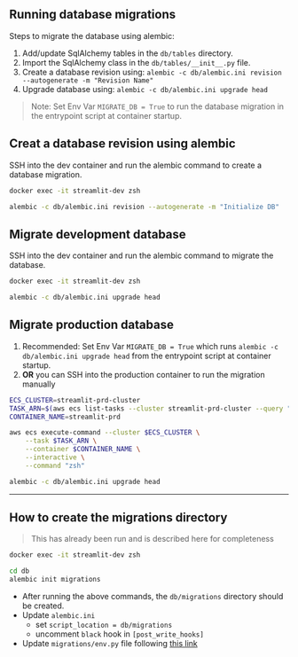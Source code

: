 ## Running database migrations

Steps to migrate the database using alembic:

1. Add/update SqlAlchemy tables in the `db/tables` directory.
2. Import the SqlAlchemy class in the `db/tables/__init__.py` file.
3. Create a database revision using: `alembic -c db/alembic.ini revision --autogenerate -m "Revision Name"`
4. Upgrade database using: `alembic -c db/alembic.ini upgrade head`

> Note: Set Env Var `MIGRATE_DB = True` to run the database migration in the entrypoint script at container startup.

## Creat a database revision using alembic

SSH into the dev container and run the alembic command to create a database migration.

```bash
docker exec -it streamlit-dev zsh

alembic -c db/alembic.ini revision --autogenerate -m "Initialize DB"
```

## Migrate development database

SSH into the dev container and run the alembic command to migrate the database.

```bash
docker exec -it streamlit-dev zsh

alembic -c db/alembic.ini upgrade head
```

## Migrate production database

1. Recommended: Set Env Var `MIGRATE_DB = True` which runs `alembic -c db/alembic.ini upgrade head` from the entrypoint script at container startup.
2. **OR** you can SSH into the production container to run the migration manually

```bash
ECS_CLUSTER=streamlit-prd-cluster
TASK_ARN=$(aws ecs list-tasks --cluster streamlit-prd-cluster --query "taskArns[0]" --output text)
CONTAINER_NAME=streamlit-prd

aws ecs execute-command --cluster $ECS_CLUSTER \
    --task $TASK_ARN \
    --container $CONTAINER_NAME \
    --interactive \
    --command "zsh"
```

```bash
alembic -c db/alembic.ini upgrade head
```

---

## How to create the migrations directory

> This has already been run and is described here for completeness

```bash
docker exec -it streamlit-dev zsh

cd db
alembic init migrations
```

- After running the above commands, the `db/migrations` directory should be created.
- Update `alembic.ini`
  - set `script_location = db/migrations`
  - uncomment `black` hook in `[post_write_hooks]`
- Update `migrations/env.py` file following [this link](https://alembic.sqlalchemy.org/en/latest/autogenerate.html)
